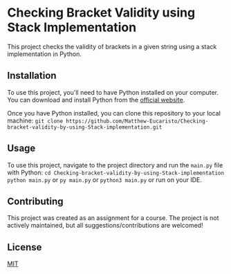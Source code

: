 # Checking Bracket Validity using Stack Implementation

This project checks the validity of brackets in a given string using a stack implementation in Python.

## Installation

To use this project, you'll need to have Python installed on your computer. You can download and install Python from the [official website](https://www.python.org/downloads/).

Once you have Python installed, you can clone this repository to your local machine:
`git clone https://github.com/Matthew-Eucaristo/Checking-bracket-validity-by-using-Stack-implementation.git`

## Usage

To use this project, navigate to the project directory and run the `main.py` file with Python:
`cd Checking-bracket-validity-by-using-Stack-implementation`  
`python main.py` or `py main.py` or `python3 main.py` or run on your IDE.

## Contributing

This project was created as an assignment for a course. The project is not actively maintained, but all suggestions/contributions are welcomed!

## License
[MIT](LICENSE)
